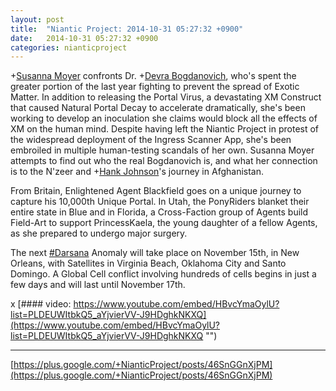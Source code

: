 ```yaml
---
layout: post
title:  "Niantic Project: 2014-10-31 05:27:32 +0900"
date:   2014-10-31 05:27:32 +0900
categories: nianticproject
---
```

+[Susanna Moyer](https://plus.google.com/101560858827970533247 "") confronts Dr. +[Devra Bogdanovich](https://plus.google.com/102598577258553073047 ""), who's spent the greater portion of the last year fighting to prevent the spread of Exotic Matter. In addition to releasing the Portal Virus, a devastating XM Construct that caused Natural Portal Decay to accelerate dramatically, she's been working to develop an inoculation she claims would block all the effects of XM on the human mind. Despite having left the Niantic Project in protest of the widespread deployment of the Ingress Scanner App, she's been embroiled in multiple human-testing scandals of her own. Susanna Moyer attempts to find out who the real Bogdanovich is, and what her connection is to the N'zeer and +[Hank Johnson](https://plus.google.com/117792105926525258257 "")'s journey in Afghanistan.

From Britain, Enlightened Agent Blackfield goes on a unique journey to capture his 10,000th Unique Portal. In Utah, the PonyRiders blanket their entire state in Blue and in Florida, a Cross-Faction group of Agents build Field-Art to support PrincessKaela, the young daughter of a fellow Agents, as she prepared to undergo major surgery.

The next [#Darsana](https://plus.google.com/s/%23Darsana "") Anomaly will take place on November 15th, in New Orleans, with Satellites in Virginia Beach, Oklahoma City and Santo Domingo. A Global Cell conflict involving hundreds of cells begins in just a few days and will last until November 17th.

x
[#### video: https://www.youtube.com/embed/HBvcYmaOylU?list=PLDEUWItbkQ5_aYjvierVV-J9HDghkNKXQ](https://www.youtube.com/embed/HBvcYmaOylU?list=PLDEUWItbkQ5_aYjvierVV-J9HDghkNKXQ "")
- - -
[https://plus.google.com/+NianticProject/posts/46SnGGnXjPM](https://plus.google.com/+NianticProject/posts/46SnGGnXjPM)
